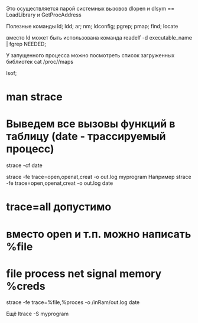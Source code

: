 
Это осуществляется парой системных вызовов dlopen и dlsym  == LoadLibrary и GetProcAddress


Полезные команды
ld; ldd; ar; nm; ldconfig; pgrep; pmap;
find; locate

вместо ld может быть использована команда
readelf -d executable_name | fgrep NEEDED;

У запущенного процесса можно посмотреть список загруженных библиотек
cat /proc/<PID>/maps

lsof;

    
# man strace
# Выведем все вызовы функций в таблицу (date - трассируемый процесс)
strace -cf date


strace -fe trace=open,openat,creat -o out.log myprogram
Например
strace -fe trace=open,openat,creat -o out.log date
# trace=all допустимо

# вместо open и т.п. можно написать %file

# file process net signal memory %creds
strace -fe trace=%file,%proces -o /inRam/out.log date

Ещё
ltrace -S myprogram
